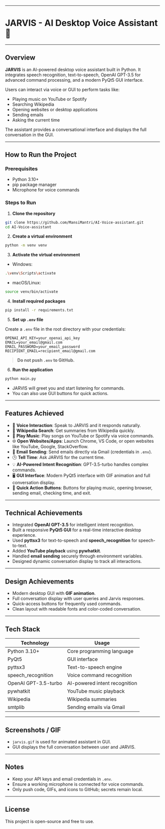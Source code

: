 
---

# JARVIS - AI Desktop Voice Assistant 🤖
---

## Overview

**JARVIS** is an AI-powered desktop voice assistant built in Python. It integrates speech recognition, text-to-speech, OpenAI GPT-3.5 for advanced command processing, and a modern PyQt5 GUI interface.

Users can interact via voice or GUI to perform tasks like:

* Playing music on YouTube or Spotify
* Searching Wikipedia
* Opening websites or desktop applications
* Sending emails
* Asking the current time

The assistant provides a conversational interface and displays the full conversation in the GUI.

---

## How to Run the Project

### Prerequisites

* Python 3.10+
* pip package manager
* Microphone for voice commands

### Steps to Run

1. **Clone the repository**

```bash
git clone https://github.com/MansiMantri/AI-Voice-assistant.git
cd AI-Voice-assistant
```

2. **Create a virtual environment**

```bash
python -m venv venv
```

3. **Activate the virtual environment**

* Windows:

```bash
.\venv\Scripts\activate
```

* macOS/Linux:

```bash
source venv/bin/activate
```

4. **Install required packages**

```bash
pip install -r requirements.txt
```

5. **Set up `.env` file**

Create a `.env` file in the root directory with your credentials:

```
OPENAI_API_KEY=your_openai_api_key
EMAIL=your_email@gmail.com
EMAIL_PASSWORD=your_email_password
RECIPIENT_EMAIL=recipient_email@gmail.com
```

> **Do not push `.env` to GitHub.**

6. **Run the application**

```bash
python main.py
```

* JARVIS will greet you and start listening for commands.
* You can also use GUI buttons for quick actions.

---

## Features Achieved

* 🎤 **Voice Interaction**: Speak to JARVIS and it responds naturally.
* 📰 **Wikipedia Search**: Get summaries from Wikipedia quickly.
* 🎵 **Play Music**: Play songs on YouTube or Spotify via voice commands.
* 🌐 **Open Websites/Apps**: Launch Chrome, VS Code, or open websites like YouTube, Google, StackOverflow.
* 📧 **Email Sending**: Send emails directly via Gmail (credentials in `.env`).
* 🕒 **Tell Time**: Ask JARVIS for the current time.
* 💡 **AI-Powered Intent Recognition**: GPT-3.5-turbo handles complex commands.
* 🖥 **GUI Interface**: Modern PyQt5 interface with GIF animation and full conversation display.
* 🔘 **Quick Action Buttons**: Buttons for playing music, opening browser, sending email, checking time, and exit.

---

## Technical Achievements

* Integrated **OpenAI GPT-3.5** for intelligent intent recognition.
* Built a responsive **PyQt5 GUI** for a real-time interactive desktop experience.
* Used **pyttsx3** for text-to-speech and **speech\_recognition** for speech-to-text.
* Added **YouTube playback** using **pywhatkit**.
* Handled **email sending** securely through environment variables.
* Designed dynamic conversation display to track all interactions.

---

## Design Achievements

* Modern desktop GUI with **GIF animation**.
* Full conversation display with user queries and Jarvis responses.
* Quick-access buttons for frequently used commands.
* Clean layout with readable fonts and color-coded conversation.

---

## Tech Stack

| Technology           | Usage                         |
| -------------------- | ----------------------------- |
| Python 3.10+         | Core programming language     |
| PyQt5                | GUI interface                 |
| pyttsx3              | Text-to-speech engine         |
| speech\_recognition  | Voice command recognition     |
| OpenAI GPT-3.5-turbo | AI-powered intent recognition |
| pywhatkit            | YouTube music playback        |
| Wikipedia            | Wikipedia summaries           |
| smtplib              | Sending emails via Gmail      |

---

## Screenshots / GIF

* `jarvis.gif` is used for animated assistant in GUI.
* GUI displays the full conversation between user and JARVIS.

---

## Notes

* Keep your API keys and email credentials in `.env`.
* Ensure a working microphone is connected for voice commands.
* Only push code, GIFs, and icons to GitHub; secrets remain local.

---

## License

This project is open-source and free to use.

